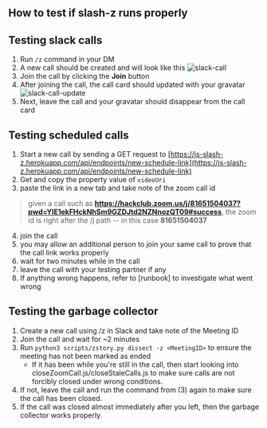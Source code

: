## How to test if slash-z runs properly

## Testing slack calls 

1. Run `/z` command in your DM
2. A new call should be created and will look like this 
![slack-call](img/slack-call.png)
3. Join the call by clicking the **Join** button
4. After joining the call, the call card should updated with your gravatar ![slack-call-update](img/slack-call-update.png)
5. Next, leave the call and your gravatar should disappear from the call card

## Testing scheduled calls

1. Start a new call by sending a GET request to [https://js-slash-z.herokuapp.com/api/endpoints/new-schedule-link](https://js-slash-z.herokuapp.com/api/endpoints/new-schedule-link)
2. Get and copy the property value of `videoUri`
3. paste the link in a new tab and take note of the zoom call id
> given a call such as **https://hackclub.zoom.us/j/81651504037?pwd=YlE1ekFHckNhSm9GZDJtd2NZNnozQT09#success**, the zoom id is right after the /j path -- in this case **81651504037**
4. join the call 
5. you may allow an additional person to join your same call to prove that the call link works properly
6. wait for two minutes while in the call
7. leave the call with your testing partner if any
8. If anything wrong happens, refer to [runbook] to investigate what went wrong

## Testing the garbage collector 

1. Create a new call using /z in Slack and take note of the Meeting ID
2. Join the call and wait for ~2 minutes
3. Run `python3 scripts/zstory.py dissect -z <MeetingID>` to ensure the meeting has not been marked as ended
    - If it has been while you're still in the call, then start looking into closeZoomCall.js/closeStaleCalls.js to make sure calls are not forcibly closed under wrong conditions.
4. If not, leave the call and run the command from (3) again to make sure the call has been closed.
5. If the call was closed almost immediately after you left, then the garbage collector works properly.


